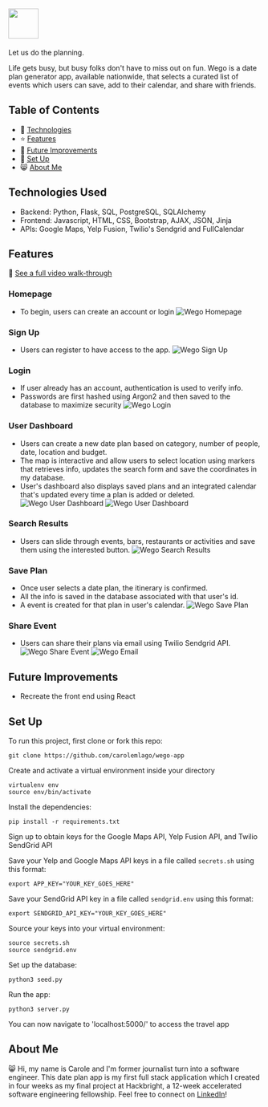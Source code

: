 # <img src="/static/img/wego-black-logo.png" width="60">
Let us do the planning.

Life gets busy, but busy folks don't have to miss out on fun. Wego is a date plan generator app, available nationwide, that selects a curated list of events which users can save, add to their calendar, and share with friends.
## Table of Contents
* 🤖 [Technologies](#technologies-used)
* ⭐ [Features](#features)
* 🚀 [Future Improvements](#future-improvements)
* 📖 [Set Up](#set-up)
* 😸 [About Me](#about-me)
## Technologies Used
* Backend: Python, Flask, SQL, PostgreSQL, SQLAlchemy
* Frontend: Javascript, HTML, CSS, Bootstrap, AJAX, JSON, Jinja
* APIs: Google Maps, Yelp Fusion, Twilio's Sendgrid and FullCalendar
## Features
🎥 [See a full video walk-through](https://www.youtube.com/watch?v=5Qs-WGbvJzc)

### Homepage
* To begin, users can create an account or login
![Wego Homepage](/static/img/homepage.png)

### Sign Up
* Users can register to have access to the app.
![Wego Sign Up](/static/img/signup.png)

### Login
* If user already has an account, authentication is used to verify info.
* Passwords are first hashed using Argon2 and then saved to the database to maximize security
![Wego Login](/static/img/login.png)

### User Dashboard
* Users can create a new date plan based on category, number of people, date, location and budget.
* The map is interactive and allow users to select location using markers that retrieves info, updates the search form and save the coordinates in my database.
* User's dashboard also displays saved plans and an integrated calendar that's updated every time a plan is added or deleted.
![Wego User Dashboard](/static/img/user-profile1.png)
![Wego User Dashboard](/static/img/user-profile2.png)

### Search Results 
* Users can slide through events, bars, restaurants or activities and save them using the interested button.
![Wego Search Results](/static/img/search-results.png)

### Save Plan
* Once user selects a date plan, the itinerary is confirmed.
* All the info is saved in the database associated with that user's id.
* A event is created for that plan in user's calendar.
![Wego Save Plan](/static/img/save-plan.png)

### Share Event
* Users can share their plans via email using Twilio Sendgrid API.
![Wego Share Event](/static/img/modal-share.png)
![Wego Email](/static/img/email.png)

## Future Improvements
* Recreate the front end using React

## Set Up
To run this project, first clone or fork this repo:
```
git clone https://github.com/carolemlago/wego-app
```
Create and activate a virtual environment inside your directory
```
virtualenv env
source env/bin/activate
```
Install the dependencies:
```
pip install -r requirements.txt
```
Sign up to obtain keys for the Google Maps API, Yelp Fusion API, and Twilio SendGrid API

Save your Yelp and Google Maps API keys in a file called `secrets.sh` using this format:
```
export APP_KEY="YOUR_KEY_GOES_HERE"
```
Save your SendGrid API key in a file called `sendgrid.env` using this format:
```
export SENDGRID_API_KEY="YOUR_KEY_GOES_HERE"
```
Source your keys into your virtual environment:
```
source secrets.sh
source sendgrid.env
```
Set up the database:
```
python3 seed.py
```
Run the app:
```
python3 server.py
```
You can now navigate to 'localhost:5000/' to access the travel app

## About Me
😸 Hi, my name is Carole and I'm former journalist turn into a software engineer. This date plan app is my first full stack application which I created in four weeks as my final project at Hackbright, a 12-week accelerated software engineering fellowship. Feel free to connect on [LinkedIn](https://www.linkedin.com/in/carolelago/)!
